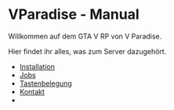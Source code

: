 # VParadise - Manual 

Willkommen auf dem GTA V  RP von V Paradise. 

Hier findet ihr alles, was zum Server dazugehört. 

 - [Installation](/installation) 
 - [Jobs](jobs) 
 - [Tastenbelegung](keys) 
 - [Kontakt](contact) 
 - 

<!--stackedit_data:
eyJoaXN0b3J5IjpbLTExOTc3MzAyNDJdfQ==
-->